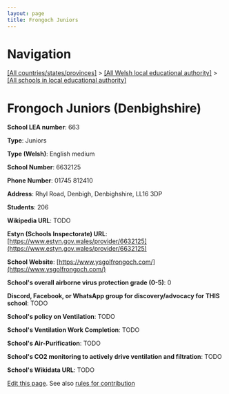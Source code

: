 ```yaml
---
layout: page
title: Frongoch Juniors
---
```

# Navigation

[[All countries/states/provinces]](../../..) > [[All Welsh local educational authority]](../..) > [[All schools in local educational authority]](..)

# Frongoch Juniors (Denbighshire)

**School LEA number**: 663

**Type**: Juniors

**Type (Welsh)**: English medium

**School Number**: 6632125

**Phone Number**: 01745 812410

**Address**: Rhyl Road, Denbigh, Denbighshire, LL16 3DP

**Students**: 206

**Wikipedia URL**: TODO

**Estyn (Schools Inspectorate) URL**: [https://www.estyn.gov.wales/provider/6632125](https://www.estyn.gov.wales/provider/6632125)

**School Website**: [https://www.ysgolfrongoch.com/](https://www.ysgolfrongoch.com/)

**School's overall airborne virus protection grade (0-5)**: 0

**Discord, Facebook, or WhatsApp group for discovery/advocacy for THIS school**: TODO

**School's policy on Ventilation**: TODO

**School's Ventilation Work Completion**: TODO

**School's Air-Purification**: TODO

**School's CO2 monitoring to actively drive ventilation and filtration**: TODO

**School's Wikidata URL**: TODO




[Edit this page](https://github.com/ventilate-schools/Wales/edit/prif/./Denbighshire/Frongoch_Juniors.md). See also [rules for contribution](../../../contribution-rules/)